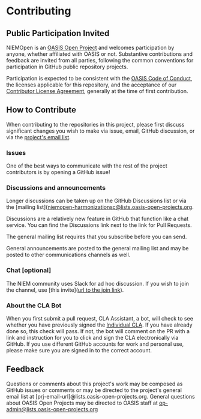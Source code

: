 # Contributing

## Public Participation Invited

NIEMOpen is an [OASIS Open Project](https://www.oasis-open.org/open-projects/) and welcomes participation by anyone, whether affiliated with OASIS 
or not. Substantive contributions and feedback are invited from all parties, following the common conventions for participation in GitHub public 
repository projects.

Participation is expected to be consistent with the [OASIS Code of Conduct](https://www.oasis-open.org/policies-guidelines/oasis-participants-code-of-conduct/), the licenses applicable for this repository, and the acceptance of our [Contributor License Agreement](https://cla-assistant.io/niemopen/nmo-training), generally at the time of first contribution. 

## How to Contribute

When contributing to the repositories in this project, please first discuss significant changes you wish to make via issue, email, GitHub discussion, 
or via the [project's email list](https://lists.oasis-open-projects.org/g/niemopen-harmonizationsc/topics).

### Issues

One of the best ways to communicate with the rest of the project contributors is by opening a GitHub issue!

### Discussions and announcements

Longer discussions can be taken up on the GitHub Discussions list or via the [mailing list]([niemopen-harmonizationsc@lists.oasis-open-projects.org](https://lists.oasis-open-projects.org/g/niemopen-harmonizationsc/topics). 

Discussions are a relatively new feature in GitHub that function like a chat service. You can find the Discussions link next to the link for 
Pull Requests. 

The general mailing list requires that you subscribe before you can send. 

General announcements are posted to the general mailing list and may be posted to other communications channels as well. 

### Chat [optional]

The NIEM community uses Slack for ad hoc discussion. If you wish to join the channel, use [this invite]([url to the join link](https://join.slack.com/t/niemopen/shared_invite/zt-1euq4c3a9-dBhPg7k2UTSNllCyEYJU9Q)).

### About the CLA Bot

When you first submit a pull request, CLA Assistant, a bot, will check to see whether you have previously signed 
the [Individual CLA](https://github.com/oasis-open-projects/documentation/blob/master/policy/clas-and-special-covenant.md). If you have 
already done so, this check will pass. If not, the bot will comment on the PR with a link and instruction for you to click and sign the 
CLA electronically via GitHub. If you use different GitHub accounts for work and personal use, please make sure you are signed in to the correct 
account.

## Feedback

Questions or comments about this project's work may be composed as GitHub issues or comments or may be directed to the project's general email 
list at [prj-email-url]@lists.oasis-open-projects.org. General questions about OASIS Open Projects may be directed to OASIS staff at 
op-admin@lists.oasis-open-projects.org
